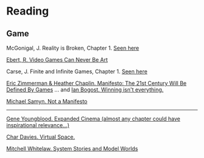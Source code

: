 # Reading

## Game

McGonigal, J. Reality is Broken, Chapter 1. [Seen here](http://hci.stanford.edu/courses/cs047n/readings/Reality_is_Broken.pdf)

[Ebert, R. Video Games Can Never Be Art](http://www.rogerebert.com/rogers-journal/video-games-can-never-be-art)

Carse, J. Finite and Infinite Games, Chapter 1. [Seen here](http://wtf.tw/ref/carse.pdf)

[Eric Zimmerman & Heather Chaplin. Manifesto: The 21st Century Will Be Defined By Games](http://kotaku.com/manifesto-the-21st-century-will-be-defined-by-games-1275355204)
... and [Ian Bogost. Winning isn't everything.](https://medium.com/matter/winning-isnt-everything-255b3a26d1cf)

[Michael Samyn. Not a Manifesto](http://notgames.org/blog/2010/03/19/not-a-manifesto/)

---

[Gene Youngblood. Expanded Cinema (almost any chapter could have inspirational relevance...)](http://www.vasulka.org/Kitchen/PDF_ExpandedCinema/book.pdf)

[Char Davies. Virtual Space.](http://www.immersence.com) 

[Mitchell Whitelaw. System Stories and Model Worlds](http://art.runme.org/1140026085-5226-0/system_stories.pdf)